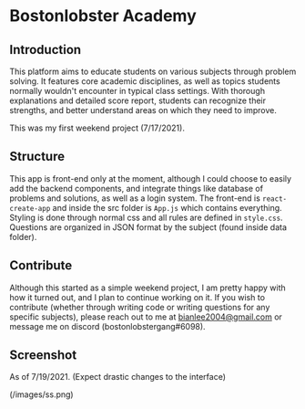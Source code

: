 # Bostonlobster Academy

## Introduction

This platform aims to educate students on various subjects through problem solving. It features core academic disciplines, as well as topics students normally wouldn't encounter in typical class settings. With thorough explanations and detailed score report, students can recognize their strengths, and better understand areas on which they need to improve.

This was my first weekend project (7/17/2021).

## Structure

This app is front-end only at the moment, although I could choose to easily add the backend components, and integrate things like database of problems and solutions, as well as a login system. The front-end is `react-create-app` and inside the src folder is `App.js` which contains everything. Styling is done through normal css and all rules are defined in `style.css`. Questions are organized in JSON format by the subject (found inside data folder).

## Contribute

Although this started as a simple weekend project, I am pretty happy with how it turned out, and I plan to continue working on it. If you wish to contribute (whether through writing code or writing questions for any specific subjects), please reach out to me at bianlee2004@gmail.com or message me on discord (bostonlobstergang#6098).

## Screenshot

As of 7/19/2021. (Expect drastic changes to the interface)

(/images/ss.png)

